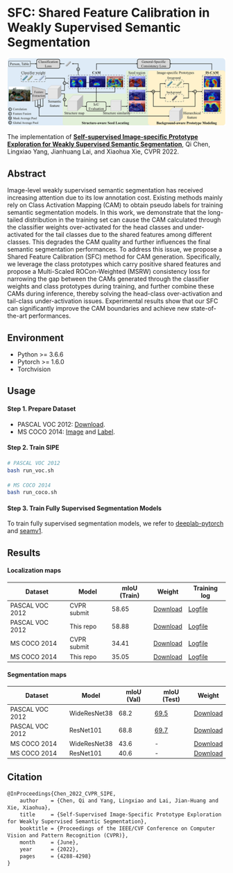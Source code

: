 # SFC: Shared Feature Calibration in Weakly Supervised Semantic Segmentation

<img style="zoom:100%" alt="framework" src='fig/framework1.png'>

The implementation of [**Self-supervised Image-specific Prototype Exploration for Weakly Supervised Semantic Segmentation**](https://openaccess.thecvf.com/content/CVPR2022/papers/Chen_Self-Supervised_Image-Specific_Prototype_Exploration_for_Weakly_Supervised_Semantic_Segmentation_CVPR_2022_paper.pdf), Qi Chen, Lingxiao Yang, Jianhuang Lai, and Xiaohua Xie, CVPR 2022.

## Abstract
Image-level weakly supervised semantic segmentation has received increasing attention due to its low annotation cost. Existing methods mainly rely on Class Activation Mapping (CAM) to obtain pseudo labels for training semantic segmentation models. In this work, we demonstrate that the long-tailed distribution in the training set can cause the CAM calculated through the classifier weights over-activated for the head classes and under-activated for the tail classes due to the shared features among different classes. This degrades the CAM quality and further influences the final semantic segmentation performances. To address this issue, we propose a Shared Feature Calibration (SFC) method for CAM generation. Specifically, we leverage the class prototypes which carry positive shared features and propose a Multi-Scaled ROCon-Weighted (MSRW) consistency loss for narrowing the gap between the CAMs generated through the classifier weights and class prototypes during training, and further combine these CAMs during inference, thereby solving the head-class over-activation and tail-class under-activation issues. Experimental results show that our SFC can significantly improve the CAM boundaries and achieve new state-of-the-art performances. 

## Environment

- Python >= 3.6.6
- Pytorch >= 1.6.0
- Torchvision

## Usage

#### Step 1. Prepare Dataset

- PASCAL VOC 2012: [Download](http://host.robots.ox.ac.uk/pascal/VOC/voc2012/).
- MS COCO 2014: [Image](https://cocodataset.org/#home) and [Label](https://drive.google.com/file/d/1Pm_OH8an5MzZh56QKTcdlXNI3RNmZB9d/view?usp=sharing).

#### Step 2. Train SIPE

```bash
# PASCAL VOC 2012
bash run_voc.sh

# MS COCO 2014
bash run_coco.sh
```

#### Step 3. Train Fully Supervised Segmentation Models

To train fully supervised segmentation models, we refer to [deeplab-pytorch](https://github.com/kazuto1011/deeplab-pytorch) and [seamv1](https://github.com/YudeWang/semantic-segmentation-codebase/tree/main/experiment/seamv1-pseudovoc).

## Results

#### Localization maps

| Dataset         | Model       | mIoU (Train) | Weight                                                       | Training log                     |
| --------------- | ----------- | ------------ | ------------------------------------------------------------ | -------------------------------- |
| PASCAL VOC 2012 | CVPR submit | 58.65        | [Download](https://drive.google.com/file/d/1-_GXZq-1gxcbR7FdY1888tnxBAE39R-P/view?usp=sharing) | [Logfile](log/sipe_voc.log)      |
| PASCAL VOC 2012 | This repo   | 58.88        | [Download](https://drive.google.com/file/d/1YYYYXleRperCUrhcU4pT1eXybhlUQedW/view?usp=sharing) | [Logfile](log/sipe_voc_rep.log)  |
| MS COCO 2014    | CVPR submit | 34.41        | [Download](https://drive.google.com/file/d/1qWLvgjyd9eunyWJPyj02HcDQciiMKMu0/view?usp=sharing) | [Logfile](log/sipe_coco.log)     |
| MS COCO 2014    | This repo   | 35.05        | [Download](https://drive.google.com/file/d/103gU8AmTDXSnebh2q9xihOSxw4yoPGZb/view?usp=sharing) | [Logfile](log/sipe_coco_rep.log) |

#### Segmentation maps

| Dataset         | Model       | mIoU (Val) | mIoU (Test)                                                       | Weight                     |
| --------------- | ----------- | ------------ | ------------------------------------------------------------ | -------------------------------- |
| PASCAL VOC 2012 | WideResNet38 | 68.2        | [69.5](http://host.robots.ox.ac.uk:8080/anonymous/NGICBM.html) | [Download](https://drive.google.com/file/d/1V2h-5znTXWQNvOq2cH1nACF9Ym6wd02-/view?usp=sharing)      |
| PASCAL VOC 2012 | ResNet101   | 68.8        | [69.7](http://host.robots.ox.ac.uk:8080/anonymous/UU6VNX.html) | [Download](https://drive.google.com/file/d/1wN7-O-aXNtPgHPIvzr14tfaLssOc2FzI/view?usp=sharing)  |
| MS COCO 2014    | WideResNet38 | 43.6       | - | [Download](https://drive.google.com/file/d/1w9jyHbcR8GzHMNo0QIelWQJFxC33wit4/view?usp=sharing)|
| MS COCO 2014    | ResNet101   | 40.6        | - | [Download](https://drive.google.com/file/d/1WQUzL8wwRnu_9kWh-t-mItyyrMTsH8Kn/view?usp=sharing)|

## Citation
```
@InProceedings{Chen_2022_CVPR_SIPE,
    author    = {Chen, Qi and Yang, Lingxiao and Lai, Jian-Huang and Xie, Xiaohua},
    title     = {Self-Supervised Image-Specific Prototype Exploration for Weakly Supervised Semantic Segmentation},
    booktitle = {Proceedings of the IEEE/CVF Conference on Computer Vision and Pattern Recognition (CVPR)},
    month     = {June},
    year      = {2022},
    pages     = {4288-4298}
}
```
